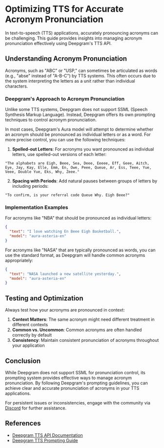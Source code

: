 # Optimizing TTS for Accurate Acronym Pronunciation

In text-to-speech (TTS) applications, accurately pronouncing acronyms can be challenging. This guide provides insights into managing acronym pronunciation effectively using Deepgram's TTS API.

## Understanding Acronym Pronunciation

Acronyms, such as "ABC" or "USP," can sometimes be articulated as words (e.g., "abse" instead of "A-B-C") by TTS systems. This often occurs due to the system interpreting the letters as a unit rather than individual characters. 

### Deepgram's Approach to Acronym Pronunciation

Unlike some TTS systems, Deepgram does not support SSML (Speech Synthesis Markup Language). Instead, Deepgram offers its own prompting techniques to control acronym pronunciation.

In most cases, Deepgram's Aura model will attempt to determine whether an acronym should be pronounced as individual letters or as a word. For more precise control, you can use the following techniques:

1. **Spelled-out Letters**: For acronyms you want pronounced as individual letters, use spelled-out versions of each letter:

```text
"The alphabets are Eigh, Beee, Sea, Deee, Eeeee, Eff, Geee, Aitch, Eye, Jay, Kay, Elle, Emm, En, Owe, Peee, Queue, Ar, Ess, Teee, Yue, Veee, Double Yue, Eks, Why, Zeee."
```

2. **Spacing with Periods**: Add natural pauses between groups of letters by including periods:

```text
"To confirm, is your referral code Queue Why. Eigh Beee?"
```

### Implementation Examples

For acronyms like "NBA" that should be pronounced as individual letters:

```json
{
  "text": "I love watching En Beee Eigh Basketball.",
  "model": "aura-asteria-en"
}
```

For acronyms like "NASA" that are typically pronounced as words, you can use the standard format, as Deepgram will handle common acronyms appropriately:

```json
{
  "text": "NASA launched a new satellite yesterday.",
  "model": "aura-asteria-en"
}
```

## Testing and Optimization

Always test how your acronyms are pronounced in context:

1. **Context Matters**: The same acronym might need different treatment in different contexts
2. **Common vs. Uncommon**: Common acronyms are often handled correctly by default
3. **Consistency**: Maintain consistent pronunciation of acronyms throughout your application

## Conclusion

While Deepgram does not support SSML for pronunciation control, its prompting system provides effective ways to manage acronym pronunciation. By following Deepgram's prompting guidelines, you can achieve clear and accurate pronunciation of acronyms in your TTS applications.

For persistent issues or inconsistencies, engage with the community via [Discord](https://discord.gg/deepgram) for further assistance.

## References

- [Deepgram TTS API Documentation](https://developers.deepgram.com/docs/tts-rest)
- [Deepgram TTS Prompting Guide](https://developers.deepgram.com/docs/text-to-speech-prompting)
